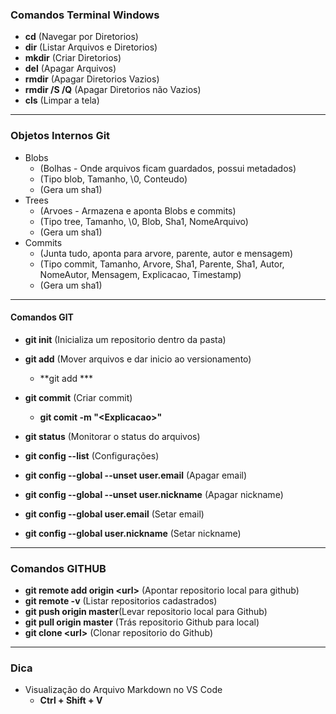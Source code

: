 ### **Comandos Terminal Windows**
- **cd** (Navegar por Diretorios)
- **dir** (Listar Arquivos e Diretorios)
- **mkdir** (Criar Diretorios)
- **del** (Apagar Arquivos)
- **rmdir** (Apagar Diretorios Vazios)
- **rmdir /S /Q** (Apagar Diretorios não Vazios)
- **cls** (Limpar a tela)

---
### **Objetos Internos Git**
- Blobs 
    - (Bolhas - Onde arquivos ficam guardados, possui metadados)
    - (Tipo blob, Tamanho, \0, Conteudo)
	- (Gera um sha1)
- Trees 
    - (Arvoes - Armazena e aponta Blobs e commits)
    - (Tipo tree, Tamanho, \0, Blob, Sha1, NomeArquivo)
    - (Gera um sha1)
- Commits 
    - (Junta tudo, aponta para arvore, parente, autor e mensagem)
	- (Tipo commit, Tamanho, Arvore, Sha1, Parente, Sha1, Autor, NomeAutor, Mensagem, Explicacao, Timestamp)
	- (Gera um sha1)

---
#### **Comandos GIT**
- **git init** (Inicializa um repositorio dentro da pasta)
- **git add** (Mover arquivos e dar inicio ao versionamento)
    - **git add ***
- **git commit** (Criar commit)
    - **git comit -m "\<Explicacao>"**
- **git status** (Monitorar o status do arquivos)

- **git config --list** (Configurações)
- **git config --global --unset user.email** (Apagar email)
- **git config --global --unset user.nickname** (Apagar nickname)
- **git config --global user.email** (Setar email)
- **git config --global user.nickname** (Setar nickname)

---
### **Comandos GITHUB**
- **git remote add origin \<url>** (Apontar repositorio local para github)
- **git remote -v** (Listar repositorios cadastrados)
- **git push origin master**(Levar repositorio local para Github)
- **git pull origin master** (Trás repositorio Github para local)
- **git clone \<url>** (Clonar repositorio do Github)

---
### **Dica**
- Visualização do Arquivo Markdown no VS Code
	- **Ctrl + Shift + V**